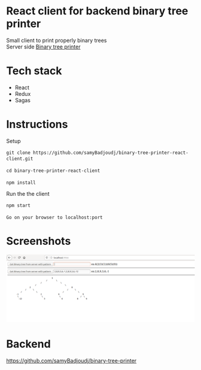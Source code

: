 # React client for backend binary tree printer 

Small client to print properly binary trees  
Server side [Binary tree printer](https://github.com/samyBadjoudj/binary-tree-printer/)

# Tech stack
- React
- Redux
- Sagas 

# Instructions

Setup

```
git clone https://github.com/samyBadjoudj/binary-tree-printer-react-client.git

cd binary-tree-printer-react-client

npm install
```

Run the the client

```
npm start

Go on your browser to localhost:port

```

# Screenshots 

![console print binary tree](https://raw.githubusercontent.com/samyBadjoudj/binary-tree-printer-react-client/master/client_binary_tree_web.png)

# Backend 

https://github.com/samyBadjoudj/binary-tree-printer

